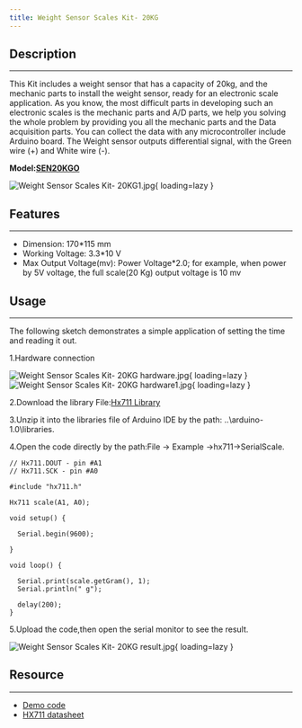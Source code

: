 ```yaml
---
title: Weight Sensor Scales Kit- 20KG
---
```


## Description
-----------

This Kit includes a weight sensor that has a capacity of 20kg, and the mechanic parts to install the weight sensor, ready for an electronic scale application. As you know, the most difficult parts in developing such an electronic scales is the mechanic parts and A/D parts, we help you solving the whole problem by providing you all the mechanic parts and the Data acquisition parts. You can collect the data with any microcontroller include Arduino board. The Weight sensor outputs differential signal, with the Green wire (+) and White wire (-).

**Model:[SEN20KGO](http://www.elecrow.com/weight-sensor-scales-kit-20kg-p-714.html)**

![Weight Sensor Scales Kit- 20KG1.jpg](https://wiki.elecrow.com/images/thumb/0/09/Weight_Sensor_Scales_Kit-_20KG1.jpg/400px-Weight_Sensor_Scales_Kit-_20KG1.jpg){ loading=lazy }

## Features
--------

- Dimension: 170\*115 mm
- Working Voltage: 3.3\*10 V
- Max Output Voltage(mv): Power Voltage\*2.0; for example, when power by 5V voltage, the full scale(20 Kg) output voltage is 10 mv

## Usage
-----

The following sketch demonstrates a simple application of setting the time and reading it out.

1.Hardware connection

![Weight Sensor Scales Kit- 20KG hardware.jpg](https://wiki.elecrow.com/images/thumb/d/d4/Weight_Sensor_Scales_Kit-_20KG_hardware.jpg/600px-Weight_Sensor_Scales_Kit-_20KG_hardware.jpg){ loading=lazy } 
![Weight Sensor Scales Kit- 20KG hardware1.jpg](https://wiki.elecrow.com/images/thumb/1/10/Weight_Sensor_Scales_Kit-_20KG_hardware1.jpg/600px-Weight_Sensor_Scales_Kit-_20KG_hardware1.jpg){ loading=lazy }

2.Download the library File:[Hx711 Library](https://wiki.elecrow.com/images/2/25/Hx711.zip)

3.Unzip it into the libraries file of Arduino IDE by the path: ..\\arduino-1.0\\libraries.

4.Open the code directly by the path:File -&gt; Example -&gt;hx711-&gt;SerialScale.

```
// Hx711.DOUT - pin #A1
// Hx711.SCK - pin #A0

#include "hx711.h"

Hx711 scale(A1, A0);

void setup() {

  Serial.begin(9600);

}

void loop() {

  Serial.print(scale.getGram(), 1);
  Serial.println(" g");

  delay(200);
}
```

5.Upload the code,then open the serial monitor to see the result.

![Weight Sensor Scales Kit- 20KG result.jpg](https://wiki.elecrow.com/images/thumb/a/a7/Weight_Sensor_Scales_Kit-_20KG_result.jpg/400px-Weight_Sensor_Scales_Kit-_20KG_result.jpg){ loading=lazy }

## Resource
--------

- [Demo code](https://wiki.elecrow.com/images/2/25/Hx711.zip)
- [HX711 datasheet](https://wiki.elecrow.com/images/2/2b/HX711.pdf)